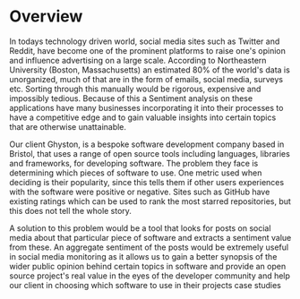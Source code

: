 # Overview

In todays technology driven world, social media sites such as Twitter and Reddit, have become one of the  prominent platforms to raise one's opinion and influence advertising on a large scale. According to Northeastern University (Boston, Massachusetts) an estimated 80% of the world's data is unorganized, much of that are in the form of emails, social media, surveys etc. Sorting through this manually would be rigorous, expensive and impossibly tedious. Because of this a Sentiment analysis on these applications have many businesses incorporating it into their processes to have a competitive edge and to gain valuable insights into certain topics that are otherwise unattainable.

Our client Ghyston, is a bespoke software development company based in Bristol, that uses a range of open source tools including languages, libraries and frameworks, for developing software. The problem they face is determining which pieces of software to use. One metric used when deciding is their popularity, since this tells them if other users experiences with the software were positive or negative. Sites such as GitHub have existing ratings which can be used to rank the most starred repositories, but this does not tell the whole story.

A solution to this problem would be a tool that looks for posts on social media about that particular piece of software and extracts a sentiment value from these. An aggregate sentiment of the posts would be extremely useful in social media monitoring as it allows us to gain a better synopsis of the wider public opinion behind certain topics in software and provide an open source project's real value in the eyes of the developer community and help our client in choosing which software to use in their projects
case studies

